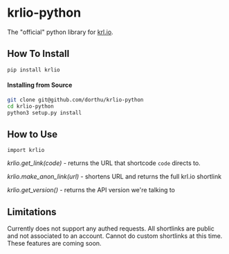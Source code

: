 # krlio-python

The "official" python library for [krl.io](krl.io).

## How To Install

`pip install krlio`

#### Installing from Source

```bash
git clone git@github.com/dorthu/krlio-python
cd krlio-python
python3 setup.py install
```

## How to Use

`import krlio`

*krlio.get_link(code)* - returns the URL that shortcode `code` directs to.

*krlio.make_anon_link(url)* - shortens URL and returns the full krl.io shortlink

*krlio.get_version()* - returns the API version we're talking to

## Limitations

Currently does not support any authed requests.  All shortlinks are public and
not associated to an account.  Cannot do custom shortlinks at this time.  These
features are coming soon.
